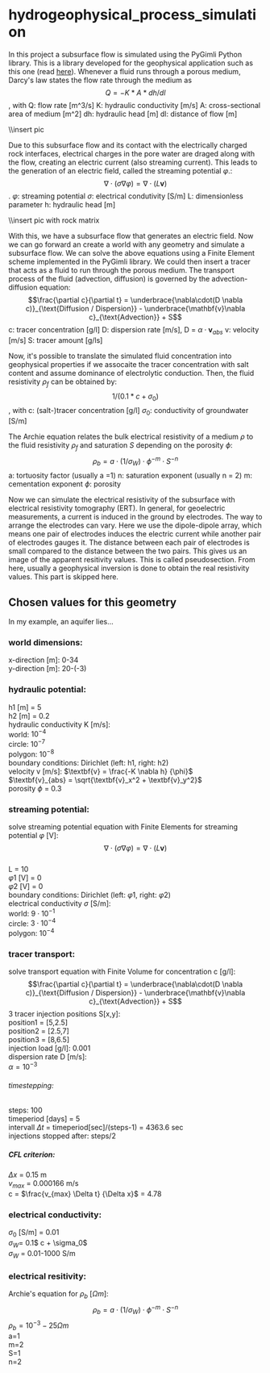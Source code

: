 # hydrogeophysical_process_simulation

In this project a subsurface flow is simulated using the PyGimli Python library. This is a library developed for the geophysical application such as this one (read [here](https://pdf.sciencedirectassets.com/271720/1-s2.0-S0098300417X00101/1-s2.0-S0098300417300584/main.pdf?X-Amz-Security-Token=IQoJb3JpZ2luX2VjEJv%2F%2F%2F%2F%2F%2F%2F%2F%2F%2FwEaCXVzLWVhc3QtMSJHMEUCIC%2B6YiOqugQrWmkhVuWyCvglTC9fjTbmm2GSDuBGsVLVAiEAxPmlPeMOBY6uKZhZniLanPb8X201E%2B4ynHnYx9QbScQqvQMI1P%2F%2F%2F%2F%2F%2F%2F%2F%2F%2FARADGgwwNTkwMDM1NDY4NjUiDPsLqWI49zcOb0YOrSqRA4MMOF4t98%2Bv0CAro06M9VAaB0rhoabloH13JdSDH0Q4ST%2FGJ1J2aotb1RbmiYNSPhS1QHiM06fqJAvfuw6zpd%2Bpn%2BtAJWB6NYyGa6kyJHHuMbUpVq2%2BrEQFQEPQCwbJ31Xt4k6QK39m0%2Btynoh7rFIxRnxlIfKiMQlNeaGtC5D7Ouh%2Fh59MsSzYQ7a9UOlx98pO5qJB2uFVJnbra3pRn5e08x9%2B8z22Y6Ee1KESvrIbdopUMasX85t7YApganTCFUTUQbZ1p3ZLre%2FeUD3Nq7r9abAuifa2qrZQNNlPSe%2FmkXwtie57FjcnUtB2m0VV3imSAR4XzYtbhGme4HyvtSls7VG0LmQysdOXLTtj4fDXYAlgQvH%2BMhBOwvUebMuYWh4S9ZeL9csjq01u7EM%2FdYs0FH0RML13BlB01OJAKpUoCdN4jruWLsF8ZtCqX%2FulTJBNg03EK7aVwkUrRKNR1MFpkGVkocjMpqJ8hvp9alMUVwcztNpzfTCZsPWFTBUspZctmO84y62oYoVUj81gXmiQML3WoPwFOusBSFLDYvaoJ4eA13YSxggfWsYn1oBk7uBpHA89ZqBII601NQXXeHUE5eSAHZxZuP%2BAQwg%2BW7icuXeuUn2vkAa6ILDr9W1tr58QM8uaiwgYLO7OrJuCPo3slLTivURt5%2Bb1mwkUOxI8S9RKFlUgD5tEqkoKP80wpzY425xgpk09J9ItNtCSLkY3%2FYVbjCnEDZDlGw1cGiUj%2FEmWlYrX9e0%2BWY4uvKb1Xc%2BEgSKWciqwwW7I2Izbo%2Fum4p7i1C11%2Bw9%2B%2BILh9aTYGJwt4iufUkQ%2Fr%2FtG3aG55mlLZtv3C1gnSjalvOWtUgLusFvSKw%3D%3D&X-Amz-Algorithm=AWS4-HMAC-SHA256&X-Amz-Date=20201015T112554Z&X-Amz-SignedHeaders=host&X-Amz-Expires=300&X-Amz-Credential=ASIAQ3PHCVTYR3X7JXNJ%2F20201015%2Fus-east-1%2Fs3%2Faws4_request&X-Amz-Signature=20ecadf43a5ebdb8bdae851877925d733aa4da1f0f206fa08cec98b9dafb4705&hash=e1a1a8d09e8cb6acb4a5bc410feb2f089651953f8fe630bc83df320d56602b9b&host=68042c943591013ac2b2430a89b270f6af2c76d8dfd086a07176afe7c76c2c61&pii=S0098300417300584&tid=spdf-45c5ca2d-5fd9-48ad-8d79-20680ec048be&sid=a31e3f37415365457c6b5e4088a7ab5e041agxrqb&type=client)). 
Whenever a fluid runs through a porous medium, Darcy's law states the flow rate through the medium as 
$$Q = - K*A* dh/dl$$, with
Q: flow rate [m^3/s]
K: hydraulic conductivity [m/s]
A: cross-sectional area of medium [m^2]
dh: hydraulic head [m]
dl: distance of flow [m]

\\\insert pic

Due to this subsurface flow and its contact with the electrically charged rock interfaces, electrical charges in the pore water are draged along with the flow, creating an electric current (also streaming current).
This leads to the generation of an electric field, called the streaming potential $\varphi$.:
$$\nabla \cdot (\sigma \nabla \varphi) = \nabla \cdot (L \textbf{v})$$.
$\varphi$: streaming potential
$\sigma$: electrical condutivity [S/m]
L: dimensionless parameter
h: hydraulic head [m]

\\\insert pic with rock matrix

With this, we have a subsurface flow that generates an electric field. Now we can go forward an create a world with any geometry and simulate a subsurface flow. We can solve the above equations using a Finite Element scheme implemented in the PyGimli library. We could then insert a tracer that acts as a fluid to run through the porous medium.
The transport process of the fluid (advection, diffusion) is governed by the advection-diffusion equation:
$$\frac{\partial c}{\partial t} = \underbrace{\nabla\cdot(D \nabla c)}_{\text{Diffusion / Dispersion}} - \underbrace{\mathbf{v}\nabla c}_{\text{Advection}} + S$$
c: tracer concentration [g/l]
D: dispersion rate [m/s], D = $\alpha \cdot \textbf{v}_{abs}$
v: velocity [m/s]
S: tracer amount [g/ls]

Now, it's possible to translate the simulated fluid concentration into geophysical properties if we assocaite the tracer concentration with salt content and assume dominance of electrolytic conduction. Then, the fluid resistivity $\rho_f$ can be obtained by:
$$1/(0.1*c + \sigma_0)$$, with
c: (salt-)tracer concentration [g/l]
$\sigma_0$: conductivity of groundwater [S/m]

The Archie equation relates the bulk electrical resistivity of a medium $\rho$ to the fluid resistivity $\rho_f$ and saturation $S$ depending on the porosity $\phi$:
$$\rho_b = a \cdot (1/\sigma_W)\cdot\phi^{-m}\cdot S^{-n}$$
a: tortuosity factor (usually a =1)
n: saturation exponent (usually n = 2)
m: cementation exponent
$\phi$: porosity

Now we can simulate the electrical resistivity of the subsurface with electrical resistivity tomography (ERT). In general, for geoelectric measurements, a current is induced in the ground by electrodes. The way to arrange the electrodes can vary. Here we use the dipole-dipole array, which means one pair of electrodes induces the electric current while another pair of electrodes gauges it. The distance between each pair of electrodes is small compared to the distance between the two pairs. This gives us an image of the apparent resitivity values. This is called pseudosection. From here, usually a geophysical inversion is done to obtain the real resistivity values. This part is skipped here.


## Chosen values for this geometry

In my example, an aquifer lies... 

### world dimensions: 
x-direction [m]: 0-34  
y-direction [m]: 20-(-3)  

### hydraulic potential:
h1 [m] = 5  
h2 [m] = 0.2  
hydraulic conductivity K [m/s]:  
world: $10^{-4}$  
circle: $10^{-7}$  
polygon: $10^{-8}$  
boundary conditions: Dirichlet (left: h1, right: h2)  
velocity v [m/s]: $\textbf{v} = \frac{-K \nabla h} {\phi}$  
$\textbf{v}_{abs} = \sqrt{\textbf{v}_x^2 + \textbf{v}_y^2}$  
porosity $\phi$ = 0.3  
### streaming potential:
solve streaming potential equation with Finite Elements for streaming potential $\varphi$ [V]:  
$$\nabla \cdot (\sigma \nabla \varphi) = \nabla \cdot (L \textbf{v})$$  
L = 10  
$\varphi1$ [V] = 0  
$\varphi2$ [V] = 0  
boundary conditions: Dirichlet (left: $\varphi1$, right: $\varphi2$)    
electrical conductivity $\sigma$ [S/m]:  
world: $9 \cdot 10^{-1}$  
circle: $3 \cdot 10^{-4}$  
polygon: $10^{-4}$
### tracer transport:
solve transport equation with Finite Volume for concentration c [g/l]:  
$$\frac{\partial c}{\partial t} = \underbrace{\nabla\cdot(D \nabla c)}_{\text{Diffusion / Dispersion}} - \underbrace{\mathbf{v}\nabla c}_{\text{Advection}} + S$$
3 tracer injection positions S[x,y]:  
position1 = [5,2.5]  
position2 = [2.5,7]  
position3 = [8,6.5]  
injection load [g/l]: 0.001  
dispersion rate D [m/s]:   
$\alpha = 10^{-3}$  
###### timestepping:
steps: 100  
timeperiod [days] = 5  
intervall $\Delta t$ = timeperiod[sec]/(steps-1) = 4363.6 sec  
injections stopped after: steps/2  
##### CFL criterion:  
$\Delta x$ = 0.15 m  
$v_{max}$ = 0.000166 m/s  
c = $\frac{v_{max} \Delta t} {\Delta x}$ = 4.78  
### electrical conductivity:
$\sigma_0$ [S/m] = 0.01  
$\sigma_W =$ 0.1$ c + \sigma_0$  
$\sigma_W$  = 0.01-1000 S/m  
### electrical resitivity:
Archie's equation for $\rho_b$ [$\Omega m$]:  
$$\rho_b = a \cdot (1/\sigma_W)\cdot\phi^{-m}\cdot S^{-n}$$
$\rho_b = 10^{-3}-25  \Omega m$  
a=1  
m=2  
S=1  
n=2  
